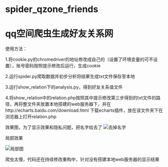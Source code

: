 # spider_qzone_friends
# qq空间爬虫生成好友关系网
使用方法：

1.将cookie.py的chromedriver的地址修改成自己的（设置了环境变量的可不设置），账号密码按照提示修改后运行，生成cookie

2.运行spider.py爬取数据并初步分析将结果生成txt文件保存至本地

3.运行show_relation下的analysis.py，得到好友关系值文件

4.将show_relation中的relation.php按照其中提示修改第三步得到的txt文件的路径，再将整文件夹放置本地搭建的web服务器下，并在http://echarts.baidu.com/download.html 下载echarts插件，放在该文件夹下在浏览器上打开relation.php

效果图，为了显示效果和隐私问题，把名字给去了
![去掉名字](https://github.com/heartbreaker97/spider_qzone_friends/blob/master/show_relation/result.png)



局部效果



![局部图](https://github.com/heartbreaker97/spider_qzone_friends/blob/master/show_relation/result_partial.png)

爬虫太慢，代码还在持续修改重构中，针对没有搭建本地web服务器的显示结果
